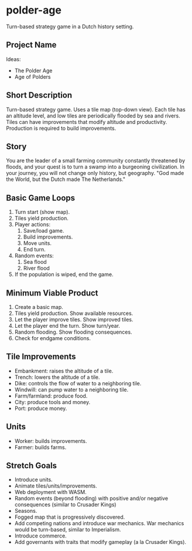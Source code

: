 # polder-age
Turn-based strategy game in a Dutch history setting.

## Project Name
Ideas:
- The Polder Age
- Age of Polders

## Short Description
Turn-based strategy game. Uses a tile map (top-down view). Each tile has an altitude level, and low tiles are periodically flooded by sea and rivers. Tiles can have improvements that modify altitude and productivity. Production is required to build improvements.

## Story
You are the leader of a small farming community constantly threatened by floods, and your quest is to turn a swamp into a burgeoning civilization. In your journey, you will not change only history, but geography. "God made the World, but the Dutch made The Netherlands."

## Basic Game Loops
1. Turn start (show map).
2. Tiles yield production.
3. Player actions:
	1. Save/load game.
	2. Build improvements.
	3. Move units.
	4. End turn.
4. Random events:
	1. Sea flood
	2. River flood
5. If the population is wiped, end the game.

## Minimum Viable Product
1. Create a basic map.
2. Tiles yield production. Show available resources.
3. Let the player improve tiles. Show improved tiles.
4. Let the player end the turn. Show turn/year.
5. Random flooding. Show flooding consequences.
6. Check for endgame conditions.

## Tile Improvements
- Embankment: raises the altitude of a tile.
- Trench: lowers the altitude of a tile.
- Dike: controls the flow of water to a neighboring tile.
- Windwill: can pump water to a neighboring tile.
- Farm/farmland: produce food.
- City: produce tools and money.
- Port: produce money.

## Units
- Worker: builds improvements.
- Farmer: builds farms.

## Stretch Goals
- Introduce units.
- Animate tiles/units/improvements.
- Web deployment with WASM.
- Random events (beyond flooding) with positive and/or negative consequences (similar to Crusader Kings)
- Seasons.
- Fogged map that is progressively discovered.
- Add competing nations and introduce war mechanics. War mechanics would be turn-based, similar to Imperialism.
- Introduce commerce.
- Add governants with traits that modify gameplay (a la Crusader Kings).
